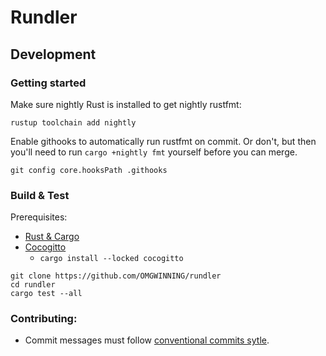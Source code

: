 # Rundler

## Development

### Getting started

Make sure nightly Rust is installed to get nightly rustfmt:
```
rustup toolchain add nightly
```
Enable githooks to automatically run rustfmt on commit. Or don't, but then
you'll need to run `cargo +nightly fmt` yourself before you can merge.
```
git config core.hooksPath .githooks
```

### Build & Test

Prerequisites:

* [Rust & Cargo](https://rustup.rs/)
* [Cocogitto](https://github.com/cocogitto/cocogitto)
    * `cargo install --locked cocogitto`

```
git clone https://github.com/OMGWINNING/rundler
cd rundler
cargo test --all
```

### Contributing:

* Commit messages must follow [conventional commits sytle](https://www.conventionalcommits.org/en/v1.0.0/).
